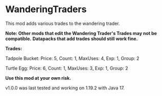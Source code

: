 ﻿# WanderingTraders
 
This mod adds various trades to the wandering trader.

**Note: Other mods that edit the Wandering Trader's Trades may not be compatible.**
**Datapacks that add trades should still work fine.**


**Trades:**

Tadpole Bucket: Price: 5, Count: 1, MaxUses: 4, Exp: 1, Group: 2

Turtle Egg: Price: 6, Count: 1, MaxUses: 3, Exp: 1, Group: 2


**Use this mod at your own risk.**

v1.0.0 was last tested and working on 1.19.2 with Java 17.
